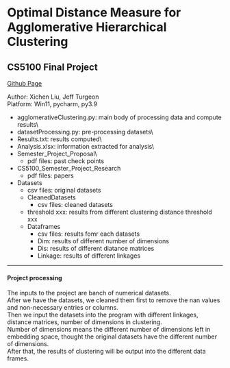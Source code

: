 # Optimal Distance Measure for Agglomerative Hierarchical Clustering
## CS5100 Final Project

[Github Page](https://github.com/PdAlbedo/AI_Final_Project)

Author: Xichen Liu, Jeff Turgeon\
Platform: Win11, pycharm, py3.9

- agglomerativeClustering.py: main body of processing data and compute results\
- datasetProcessing.py: pre-processing datasets\
- Results.txt: results computed\
- Analysis.xlsx: information extracted for analysis\
- Semester_Project_Proposal\
  - pdf files: past check points
- CS5100_Semester_Project_Research
  - pdf files: papers
- Datasets
  - csv files: original datasets
  - CleanedDatasets
       - csv files: cleaned datasets
  - threshold xxx: results from different clustering distance threshold xxx
  - Dataframes
       - csv files: results fomr each datasets
       - Dim: results of different number of dimensions
       - Dis: results of different diatance matrices
       - Linkage: results of different linkages

---  
#### Project processing

The inputs to the project are banch of numerical datasets.\
After we have the datasets, we cleaned them first to remove the nan values and non-necessary entries or columns.\
Then we input the datasets into the program with different linkages, distance matrices, number of dimensions in clustering.\
Number of dimensions means the different number of dimensions left in embedding space, thought the original datasets have the different number of dimensions.\
After that, the results of clustering will be output into the different data frames.
